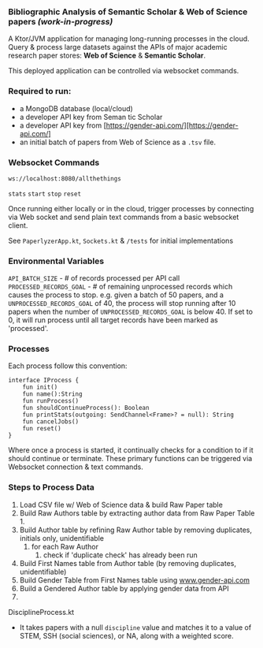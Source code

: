 ### Bibliographic Analysis of Semantic Scholar & Web of Science papers *(work-in-progress)*

A Ktor/JVM application for managing long-running processes in the cloud. Query & process large 
datasets against the APIs of major academic research paper stores: **Web of Science** & **Semantic Scholar**.

This deployed application can be controlled via websocket commands.

### Required to run:

- a MongoDB database (local/cloud)
- a developer API key from Seman tic Scholar
- a developer API key from [https://gender-api.com/][https://gender-api.com/]
- an initial batch of papers from Web of Science as a `.tsv` file.

### Websocket Commands
`ws://localhost:8080/allthethings`

`stats` `start` `stop` `reset`

Once running either locally or in the cloud, trigger processes by connecting via Web
socket and send plain text commands from a basic websocket client.
 
See `PaperlyzerApp.kt`, `Sockets.kt` & `/tests` for initial implementations

### Environmental Variables
`API_BATCH_SIZE` - # of records processed per API call
`PROCESSED_RECORDS_GOAL` - # of remaining unprocessed records which causes the process to stop.
e.g. given a batch of 50 papers, and a `UNPROCESSED_RECORDS_GOAL` of 40, the process will stop running after 10 papers
when the number of `UNPROCESSED_RECORDS_GOAL` is below 40.  If set to 0, it will run process until all target records
have been marked as 'processed'.

### Processes
Each process follow this convention:
```
interface IProcess {
    fun init()
    fun name():String
    fun runProcess()
    fun shouldContinueProcess(): Boolean
    fun printStats(outgoing: SendChannel<Frame>? = null): String
    fun cancelJobs()
    fun reset()
}
```
Where once a process is started, it continually checks for a condition to if it should continue or terminate.
These primary functions can be triggered via Websocket connection & text commands.

### Steps to Process Data
1. Load CSV file w/ Web of Science data & build Raw Paper table
2. Build Raw Authors table by extracting author data from Raw Paper Table
   1. 
3. Build Author table by refining Raw Author table by removing duplicates, initials only, unidentifiable 
   1. for each Raw Author
      1. check if 'duplicate check' has already been run
4. Build First Names table from Author table (by removing duplicates, unidentifiable)
5. Build Gender Table from First Names table using www.gender-api.com 
6. Build a Gendered Author table by applying gender data from API
7. 




DisciplineProcess.kt
- It takes papers with a null `discipline` value and matches it to a value
of STEM, SSH (social sciences), or NA, along with a weighted score.
  



[https://gender-api.com/]: https://gender-api.com/
